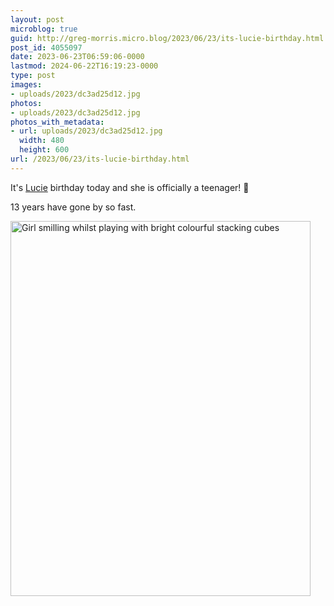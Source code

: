 ```yaml
---
layout: post
microblog: true
guid: http://greg-morris.micro.blog/2023/06/23/its-lucie-birthday.html
post_id: 4055097
date: 2023-06-23T06:59:06-0000
lastmod: 2024-06-22T16:19:23-0000
type: post
images:
- uploads/2023/dc3ad25d12.jpg
photos:
- uploads/2023/dc3ad25d12.jpg
photos_with_metadata:
- url: uploads/2023/dc3ad25d12.jpg
  width: 480
  height: 600
url: /2023/06/23/its-lucie-birthday.html
---
```

It's [Lucie](https://www.gr36.com/2022/08/30/the-world-is.html) birthday today and she is officially a teenager! 🥳

13 years have gone by so fast.

<img src="uploads/2023/dc3ad25d12.jpg" width="480" height="600" alt="Girl smilling whilst playing with bright colourful stacking cubes ">

